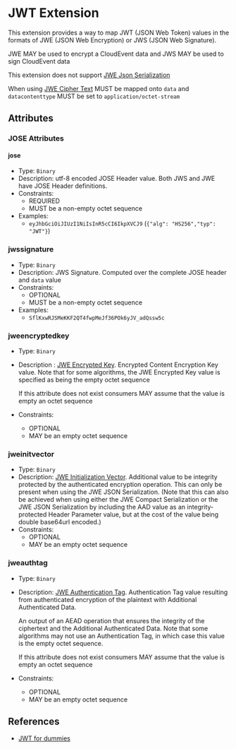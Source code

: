 # JWT Extension

This extension provides a way to map JWT (JSON Web Token) values in the formats of JWE
 (JSON Web Encryption) or JWS (JSON Web Signature).
 
JWE MAY be used to encrypt a CloudEvent data and JWS MAY be used to sign CloudEvent data

This extension does not support [JWE Json Serialization][jwe-json-serialization] 

When using [JWE Cipher Text][jwe-ciphertext] MUST be mapped onto `data` and
 `datacontenttype` MUST be set to `application/octet-stream`

## Attributes

### JOSE Attributes

#### jose
- Type: `Binary`
- Description: utf-8 encoded JOSE Header value.
    Both JWS and JWE have JOSE Header definitions.
- Constraints:
  - REQUIRED
  - MUST be a non-empty octet sequence
- Examples:
  - `eyJhbGciOiJIUzI1NiIsInR5cCI6IkpXVCJ9` (`{"alg": "HS256","typ": "JWT"}`)

### jwssignature
- Type: `Binary`
- Description: JWS Signature.
    Computed over the complete JOSE header and `data` value
- Constraints:
  - OPTIONAL
  - MUST be a non-empty octet sequence
- Examples:
  - `SflKxwRJSMeKKF2QT4fwpMeJf36POk6yJV_adQssw5c` 

### jweencryptedkey
- Type: `Binary`
- Description : [JWE Encrypted Key][jwe-encrypted-key].
    Encrypted Content Encryption Key value. Note that for some algorithms, 
    the JWE Encrypted Key value is specified as being the empty octet sequence
    
    <!--Q: Should we keep this?-->
    If this attribute does not exist consumers MAY assume that the value is empty
    an octet sequence
- Constraints:
  - OPTIONAL
  - MAY be an empty octet sequence

### jweinitvector
- Type: `Binary`
- Description: [JWE Initialization Vector][jwe-initialization-vector].
    Additional value to be integrity protected by the authenticated
    encryption operation.  This can only be present when using the JWE
    JSON Serialization.  (Note that this can also be achieved when
    using either the JWE Compact Serialization or the JWE JSON
    Serialization by including the AAD value as an integrity-protected
    Header Parameter value, but at the cost of the value being double
    base64url encoded.)
- Constraints:
  - OPTIONAL
  - MAY be an empty octet sequence


### jweauthtag 
- Type: `Binary`
- Description: [ JWE Authentication Tag][jwe-authentication-tag].
    Authentication Tag value resulting from authenticated encryption
    of the plaintext with Additional Authenticated Data.
    
    An output of an AEAD operation that ensures the integrity of the
    ciphertext and the Additional Authenticated Data.  Note that some
    algorithms may not use an Authentication Tag, in which case this
    value is the empty octet sequence.

    <!--Q: Should we keep this?-->
    If this attribute does not exist consumers MAY assume that the value is empty
    an octet sequence
- Constraints:
  - OPTIONAL
  - MAY be an empty octet sequence
  
## References
  - [JWT for dummies](https://medium.facilelogin.com/jwt-jws-and-jwe-for-not-so-dummies-b63310d201a3)
  

[jwe-json-serialization]: https://www.rfc-editor.org/rfc/rfc7516#section-2
[jwe-encrypted-key]: https://www.rfc-editor.org/rfc/rfc7516#section-2
[jwe-initialization-vector]: https://www.rfc-editor.org/rfc/rfc7516#section-2
[jwe-ciphertext]: https://www.rfc-editor.org/rfc/rfc7516#section-2
[jwe-authentication-tag]: https://www.rfc-editor.org/rfc/rfc7516#section-2